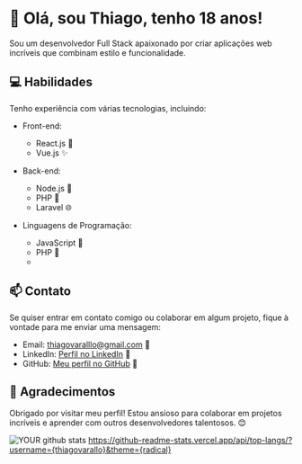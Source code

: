 # 👋 Olá, sou Thiago, tenho 18 anos!

Sou um desenvolvedor Full Stack apaixonado por criar aplicações web incríveis que combinam estilo e funcionalidade.

## 💻 Habilidades

Tenho experiência com várias tecnologias, incluindo:

- Front-end: 
  - React.js 🌟
  - Vue.js ✨

- Back-end:
  - Node.js 🚀
  - PHP 🐘
  - Laravel 🌐

- Linguagens de Programação:
  - JavaScript 🤖
  - PHP 📝
  - 
## 📫 Contato

Se quiser entrar em contato comigo ou colaborar em algum projeto, fique à vontade para me enviar uma mensagem:

- Email: thiagovaralllo@gmail.com 📧
- LinkedIn: [Perfil no LinkedIn](https://www.linkedin.com/in/thiago-varallo) 👔
- GitHub: [Meu perfil no GitHub](https://github.com/thiagovarallo) 🐙

## 🙏 Agradecimentos

Obrigado por visitar meu perfil! Estou ansioso para colaborar em projetos incríveis e aprender com outros desenvolvedores talentosos. 😊


![YOUR github stats](https://github-readme-stats.vercel.app/api?username=thiagovarallo)
https://github-readme-stats.vercel.app/api/top-langs/?username={thiagovarallo}&theme={radical}

